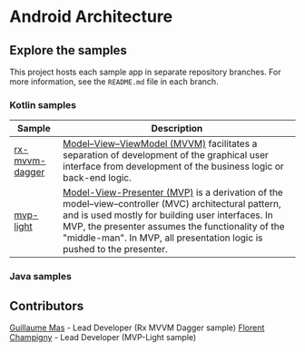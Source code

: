 # Android Architecture

## Explore the samples

This project hosts each sample app in separate repository branches. For more information, see the `README.md` file in each branch.

### Kotlin samples
| Sample | Description |
| ------------- | ------------- |
| [rx-mvvm-dagger](https://github.com/AndroidDevFr/android-architecture/tree/sample-kotlin-rx-mvvm-dagger) | [Model–View–ViewModel (MVVM)](https://en.wikipedia.org/wiki/Model%E2%80%93view%E2%80%93viewmodel) facilitates a separation of development of the graphical user interface from development of the business logic or back-end logic. |
| [mvp-light](https://github.com/AndroidDevFr/android-architecture/tree/sample-java-mvp-light) | [Model-View-Presenter (MVP)](https://en.wikipedia.org/wiki/Model%E2%80%93view%E2%80%93presenter) is a derivation of the model–view–controller (MVC) architectural pattern, and is used mostly for building user interfaces. In MVP, the presenter assumes the functionality of the "middle-man". In MVP, all presentation logic is pushed to the presenter.|

### Java samples


## Contributors

[Guillaume Mas](https://github.com/NodensN) - Lead Developer (Rx MVVM Dagger sample)
[Florent Champigny](https://github.com/Florent37) - Lead Developer (MVP-Light sample)
